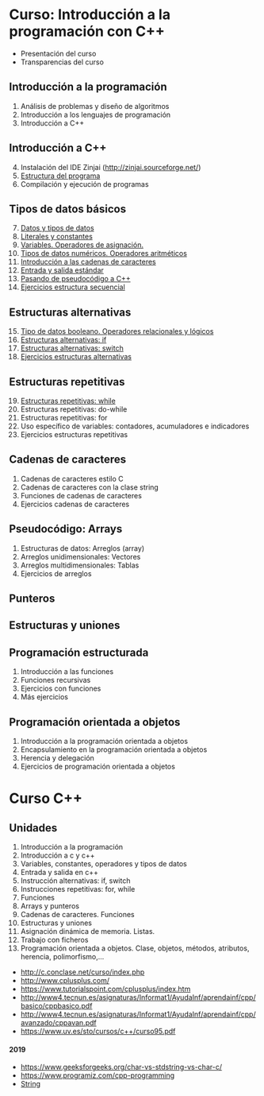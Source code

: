 # Curso: Introducción a la programación con C++

* Presentación del curso
* Transparencias del curso

## Introducción a la programación

1. Análisis de problemas y diseño de algoritmos
2. Introducción a los lenguajes de programación
3. Introducción a C++

## Introducción a C++

4. Instalación del IDE Zinjai (http://zinjai.sourceforge.net/)
5. [Estructura del programa](curso/u05)
6. Compilación y ejecución de programas

## Tipos de datos básicos

7. [Datos y tipos de datos](curso/u07)
8. [Literales y constantes](curso/u08)
9. [Variables. Operadores de asignación.](curso/u09)
10. [Tipos de datos numéricos. Operadores aritméticos](curso/u10)
11. [Introducción a las cadenas de caracteres](curso/u11)
12. [Entrada y salida estándar](curso/u12)
13. [Pasando de pseudocódigo a C++](curso/u13)
14. [Ejercicios estructura secuencial](curso/u14)

## Estructuras alternativas

15. [Tipo de datos booleano. Operadores relacionales y lógicos](curso/u15)
16. [Estructuras alternativas: if](curso/u16)
17. [Estructuras alternativas: switch](curso/u17)
18. [Ejercicios estructuras alternativas](curso/u18)

## Estructuras repetitivas

19. [Estructuras repetitivas: while](curso/u19)
1. Estructuras repetitivas: do-while
1. Estructuras repetitivas: for
1. Uso específico de variables: contadores, acumuladores e indicadores
1. Ejercicios estructuras repetitivas

## Cadenas de caracteres

1. Cadenas de caracteres estilo C
1. Cadenas de caracteres con la clase string
1. Funciones de cadenas de caracteres
1. Ejercicios cadenas de caracteres

## Pseudocódigo: Arrays

1. Estructuras de datos: Arreglos (array)
1. Arreglos unidimensionales: Vectores
1. Arreglos multidimensionales: Tablas
1. Ejercicios de arreglos

## Punteros

## Estructuras y uniones

## Programación estructurada

1. Introducción a las funciones
1. Funciones recursivas
1. Ejercicios con funciones
1. Más ejercicios

## Programación orientada a objetos

1. Introducción a la programación orientada a objetos
1. Encapsulamiento en la programación orientada a objetos
1. Herencia y delegación
1. Ejercicios de programación orientada a objetos



# Curso C++

## Unidades

1. Introducción a la programación
2. Introducción a c y c++
3. Variables, constantes, operadores y tipos de datos
4. Entrada y salida en c++
5. Instrucción alternativas: if, switch
6. Instrucciones repetitivas: for, while
7. Funciones
8. Arrays y punteros
9. Cadenas de caracteres. Funciones
10. Estructuras y uniones
11. Asignación dinámica de memoria. Listas.
12. Trabajo con ficheros
13. Programación orientada a objetos. Clase, objetos, métodos, atributos, herencia, polimorfismo,...


* http://c.conclase.net/curso/index.php
* http://www.cplusplus.com/
* https://www.tutorialspoint.com/cplusplus/index.htm
* http://www4.tecnun.es/asignaturas/Informat1/AyudaInf/aprendainf/cpp/basico/cppbasico.pdf
* http://www4.tecnun.es/asignaturas/Informat1/AyudaInf/aprendainf/cpp/avanzado/cppavan.pdf
* https://www.uv.es/sto/cursos/c++/curso95.pdf

#### 2019

* https://www.geeksforgeeks.org/char-vs-stdstring-vs-char-c/
* https://www.programiz.com/cpp-programming
* [String](https://www.geeksforgeeks.org/c-string-class-and-its-applications/)